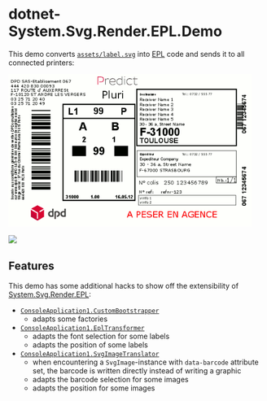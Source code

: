 # dotnet-System.Svg.Render.EPL.Demo

This demo converts [`assets/label.svg`](assets/label.svg) into [EPL](https://en.wikipedia.org/wiki/Eltron_Programming_Language) code and sends it to all connected printers:

![](assets/label.gif)

![](https://media.giphy.com/media/lA3qoZE4TKQhi/giphy.gif)

## Features

This demo has some additional hacks to show off the extensibility of [System.Svg.Render.EPL](https://www.nuget.org/packages/System.Svg.Render.EPL/):

- [`ConsoleApplication1.CustomBootstrapper`](src/ConsoleApplication1/CustomBootstrapper.cs)
  - adapts some factories
- [`ConsoleApplication1.EplTransformer`](src/ConsoleApplication1/EplTransformer.cs)
  - adapts the font selection for some labels
  - adapts the position of some labels
- [`ConsoleApplication1.SvgImageTranslator`](src/ConsoleApplication1/SvgImageTranslator.cs)
  - when encountering a `SvgImage`-instance with `data-barcode` attribute set, the barcode is written directly instead of writing a graphic
  - adapts the barcode selection for some images
  - adapts the position for some images
